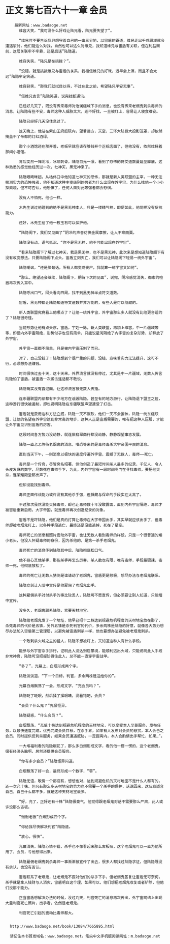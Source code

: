 # 正文 第七百六十一章 会员
        最新网址：www.badaoge.net
          维容大笑，“我可没什么好戏让陆兄看，陆兄要失望了”。
      
          “维兄可不要告诉我只想守着自己的一亩三分地，以宙盾的霸道，维兄走出千戎疆域就会遭遇掣肘，他们能这么对我，自然也可以这么对维兄，我知道维兄与宙盾有关联，但在利益面前，这层关联牢不牢靠，还是后话”陆隐道。
      
          维容失笑，“陆兄是在挑拨？”。
      
          “没错，就是挑拨维兄与宙盾的关系，我相信维兄的好戏，迟早会上演，而且不会太迟”陆隐牟定笑道。
      
          维容轻笑，“那我们就拭目以待，不过在此之前，希望陆兄平安无事”。
      
          “借维兄吉言”陆隐笑道，说完挂断通讯。
      
          已经好几天了，既没有传来毒师对沧澜疆域下手的消息，也没有传来老烟鬼刺杀毒师的消息，让陆隐有些不安，毒师这种人威胁太大，还不好找，一旦被盯上，容易让人寝食难安。
      
          陆隐已经好几天没休息过了。
      
          这天晚上，他站在紫山王府庭院内，望着远方，天空，三环大陆巨大投影笼罩，却依然掩盖不了帝都的灯红酒绿。
      
          那个小酒馆还在那开着，老板早就应该存够钱开个正规店面了，但他没有，依然维持着那间小酒馆。
      
          背后突然一阵阴冷，冰寒刺骨，陆隐目光一凛，看到了恐怖的符文道数蔓延至脚底，这种熟悉的感觉他经历过一次，七神天，黑无神来了。
      
          陆隐眼睛眯起，从枯伟口中他知道七神天的恐怖，那就是新人类联盟的主宰，一种无法揣测实力的恐怖强者，他不知道这种主宰级别的强者为什么出现在外宇宙，为什么找他一个小小探索境，但不可否认，他恐惧了，任何人面对此等强者都会恐惧。
      
          没有人不怕死，他也一样。
      
          木先生说过他碰到的绝不是黑无神本人，只是一缕精气神，即便如此，他同样没有反抗能力。
      
          还好，木先生给了他一枚玉石可以保护他。
      
          “陆隐阁下，我们又见面了”阴冷的声音仿佛金属摩擦，让人不寒而栗。
      
          陆隐没有动，语气低沉，“你不是黑无神，他不可能出现在外宇宙”。
      
          “看来陆隐阁下了解过七神天，我是黑无神，也不是黑无神，此次来是想知道陆隐阁下有没有改变想法，只要陆隐阁下点头，宙盾立刻灭亡，我们可以让陆隐阁下轻易一统外宇宙”。
      
          陆隐嘲讽，“还是那句话，所有人都变成丧尸，我就算一统宇宙又如何”。
      
          “那么，绝望还会继续，陆隐阁下，期待下次的见面”，说完，阴冷感觉消失，都市的喧嚣再次传入耳中。
      
          陆隐呼出口气，回头看向四周，找不到黑无神半点符文道数。
      
          宙盾，黑无神都让陆隐知道符文道数并非万能的，有些人是可以隐藏的。
      
          新人类联盟究竟看上他哪点了？让他一统外宇宙，外宇宙那么多人就没有比他更合适的了？陆隐很奇怪。
      
          当前形势让他有点头疼，宙盾，宇姓一脉，新人类联盟，再加上维容，中一片疆域等等，即便内外宇宙隔绝，形势似乎也没有简单，只能说星河隔绝了内宇宙的复杂形势，却释放了外宇宙。
      
          外宇宙一直都不简单，只是被内宇宙压制了而已。
      
          对了，自己没钱了！陆隐想到个很严重的问题，没钱，意味着实力无法提升，这可不行，必须想办法赚钱。
      
          时间很快过去十天，这十天来，外界流言就没有停过，尤其是中一片疆域，无数人传言陆隐怕了宙盾，被宙盾一次袭击连话都不敢说。
      
          陆隐确实没有露过面，让这种流言被无数人传播。
      
          连东疆联盟内部都有不少地方在诋毁陆隐，甚至有的地方游行，让陆隐退下盟主之位，这种游行很快被遏制，却也说明陆隐在东疆联盟声望遭受了打击。
      
          宙盾就是要用这种方法立威，陆隐一天不服软，他们一天不会罢休，陆隐一统东疆联盟，让他的名望在外宇宙达到非常高的地步，这种人正是宙盾需要的，唯有把这种人压服，才能让外宇宙见识到宙盾的厉害。
      
          这段时间各方势力没动静，就连紫翡翠商行都没动静，静静观望事态发展。
      
          陆隐一直忐忑等待老烟鬼的消息，唯恐等来的是毒师毒杀大宇帝国平民的消息。
      
          直到当天下午，一则消息以极快的速度传遍外宇宙，震撼了无数人，毒师——死亡。
      
          毒师是一个传奇，尽管臭名昭著，但他创造了最短时间杀人最多的纪录，千亿人，令人头皮发麻的数字，尽数死在毒师手下，为此，内外宇宙有一段时间专门在寻找毒师，要把他灭杀，连荣耀殿堂都出声了。
      
          但却没能找到毒师。
      
          毒师正面作战能力或许没有其他杀手强，但躲藏与保命的手段实在太高了。
      
          不过那次虽然没能灭掉毒师，却也让毒师数十年没敢露面，直到内外宇宙隔绝，毒师才被宙盾重新启用，大宇帝国，就是毒师再次创造纪录的对象。
      
          宙盾不是吓陆隐，他们是真的打算让毒师在大宇帝国出手，其实早就应该出手了，但毒师却被老烟鬼盯上，以各种手段逃亡，最终还是没能逃掉，死在了星空。
      
          毒师死亡的消息和照片震动外宇宙，也让无数人看到毒师的样貌，只是一个很普通的矮小老头，但没人怀疑毒师的身份，因为杀他的，是第一杀手老烟鬼。
      
          毒师死亡的消息传到陆隐耳中后，陆隐彻底松口气。
      
          他不担心其他杀手，那些杀手再怎么厉害，杀人数也有限，唯有毒师，手段最狠辣，毒师一死，他彻底放松了。
      
          毒师的死亡让无数人猜测是谁请动了老烟鬼，宙盾更是怒极，想尽办法与老烟鬼联系。
      
          陆隐立刻让人暗中宣传是他雇佣了老烟鬼出手。
      
          这种雇佣杀手对付杀手的事比较丢人，陆隐可不愿宣传，但必须要让别人知道，只能暗中宣传。
      
          没多久，老烟鬼联系陆隐，索要天材地宝。
      
          陆隐给老烟鬼发了一个地址，他早已把十二株达到规避危机程度的天材地宝放在那了，杀死毒师的代价是五铢，另外五铢是杀死判官的代价，多余两株是陆隐的好意，就像各大势力想尽办法加入宙盾第二管理层，以避免被宙盾刺杀一样，他也要想办法避免被老烟鬼刺杀。
      
          一个敢刺杀火域之主的猛人，陆隐不想被盯上，天知道这种人有什么手段。
      
          能参与外宇宙杀手排行，证明此人没达到启蒙境，能顺利逃出火域，只能说明此人手段非常神奇，陆隐可没把握防得住此人，总不能一直穿宇宙战甲。
      
          “多了”，光幕上，白烟形成两个字。
      
          陆隐淡淡道，“下一个目标，判官，多余两株是送给你的”。
      
          光幕白烟飘荡了一会，形成文字，“充会员吗？”。
      
          陆隐眨了眨眼，然后揉了揉眼睛，没看错吧，会员？
      
          “会员？什么鬼？”鬼侯怪异。
      
          陆隐疑惑，“什么会员？”。
      
          白烟飘荡，“充值十株达到规避危机程度的天材地宝，可以享受本人至尊服务，发布任务，以最快速度完成，优先完成会员目标，在杀手界，如果有人发布对会员的悬赏，本人会告之会员，同时提供反刺杀服务，如果会员遭遇威胁，一定距离内，本人会酌情出手帮忙，如果…”。
      
          一大堆福利看的陆隐眼花了，那么多白烟形成文字，看的他一愣一愣的，这个老烟鬼，很有经济头脑啊，居然还提供会员服务。
      
          “你有多少会员？”陆隐怪异问道。
      
          白烟飘荡了好一会，最终形成一个数字，“零”。
      
          陆隐无语，敢情一个都没有，想想也对，达到规避危机的天材地宝不是什么人都有的，还一次充十株，但凡有那么多天材地宝的势力也不需要一个杀手的保护，话说回来，这玩意适合自己，自己什么都不多，就是这种天材地宝最多。
      
          “好，充了，正好还有十株”陆隐很豪气，他觉得跟老烟鬼对话不需要那么严肃，此人或许没那么古板。
      
          “谢谢老板”白烟形成四个字。
      
          “你给我尽快解决判官”陆隐道。
      
          “放心，很快”。
      
          光幕消失，陆隐心情不错，杀手也不像看起来那么古板嘛，这个老烟鬼可以一直为他所用了，会员，亏他想得出来。
      
          陆隐雇佣老烟鬼刺杀毒师一事渐渐被宣传了出去，很多人都找过陆隐求证，但陆隐既没有承认，也没有否认。
      
          宙盾联系了老烟鬼，让老烟鬼不要对他们的杀手下手，但老烟鬼答复让宙盾无可奈何，杀手就是拿人钱财与人消灾，宙盾明白这个理，如果可以，他们想把老烟鬼收复或者铲除，但他们没那个能力。
      
          正当宙盾想解决办法的时候，没过几天，判官死亡的消息再次传出，外宇宙网络上出现大量判官死亡照片，出手者，依然是老烟鬼。
      
          判官死亡引起的震动比毒师都大。
      
      
      http://www.badaoge.net/book/13084/7665895.html
      
      请记住本书首发域名：www.badaoge.net。笔尖中文手机版阅读网址：m.badaoge.net